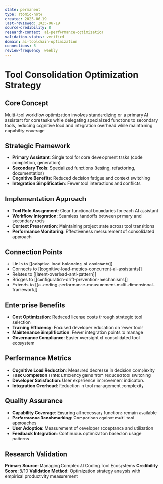 ```yaml
---
state: permanent
type: atomic-note
created: 2025-06-19
last-reviewed: 2025-06-19
source-credibility: 8
research-context: ai-performance-optimization
validation-status: verified
domain: ai-toolchain-optimization
connections: 5
review-frequency: weekly
---
```


# Tool Consolidation Optimization Strategy

## Core Concept
Multi-tool workflow optimization involves standardizing on a primary AI assistant for core tasks while delegating specialized functions to secondary tools, reducing cognitive load and integration overhead while maintaining capability coverage.

## Strategic Framework
- **Primary Assistant**: Single tool for core development tasks (code completion, generation)
- **Secondary Tools**: Specialized functions (testing, refactoring, documentation)
- **Cognitive Benefits**: Reduced decision fatigue and context switching
- **Integration Simplification**: Fewer tool interactions and conflicts

## Implementation Approach
- **Tool Role Assignment**: Clear functional boundaries for each AI assistant
- **Workflow Integration**: Seamless handoffs between primary and secondary tools
- **Context Preservation**: Maintaining project state across tool transitions
- **Performance Monitoring**: Effectiveness measurement of consolidated approach

## Connection Points
- Links to [[adaptive-load-balancing-ai-assistants]]
- Connects to [[cognitive-load-metrics-concurrent-ai-assistants]]
- Relates to [[latent-overload-anti-pattern]]
- Bridges to [[configuration-drift-prevention-mechanisms]]
- Extends to [[ai-coding-performance-measurement-multi-dimensional-framework]]

## Enterprise Benefits
- **Cost Optimization**: Reduced license costs through strategic tool selection
- **Training Efficiency**: Focused developer education on fewer tools
- **Maintenance Simplification**: Fewer integration points to manage
- **Governance Compliance**: Easier oversight of consolidated tool ecosystem

## Performance Metrics
- **Cognitive Load Reduction**: Measured decrease in decision complexity
- **Task Completion Time**: Efficiency gains from reduced tool switching
- **Developer Satisfaction**: User experience improvement indicators
- **Integration Overhead**: Reduction in tool management complexity

## Quality Assurance
- **Capability Coverage**: Ensuring all necessary functions remain available
- **Performance Benchmarking**: Comparison against multi-tool approaches
- **User Adoption**: Measurement of developer acceptance and utilization
- **Feedback Integration**: Continuous optimization based on usage patterns

## Research Validation
**Primary Source**: Managing Complex AI Coding Tool Ecosystems
**Credibility Score**: 8/10
**Validation Method**: Optimization strategy analysis with empirical productivity measurement